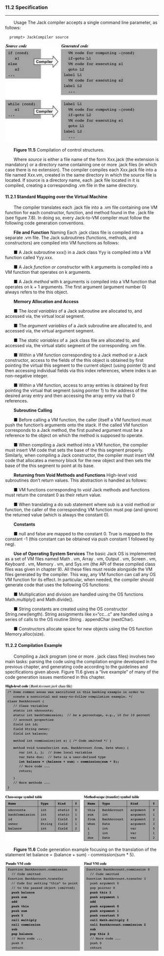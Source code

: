 ### 11.2 Specification
---


&emsp;&emsp;Usage The Jack compiler accepts a single command line parameter, as follows:

```
  prompt> JackCompiler source
```

<div align="center"><img width="550" src="../figure/11/11.5.png"/></div>

&emsp;&emsp;**Figure 11.5** Compilation of control structures.

&emsp;&emsp;Where <em>source</em> is either a file name of the form Xxx.jack (the extension is mandatory) or a directory name containing one or more .jack files (in which case there is no extension). The compiler compiles each Xxx.jack file into a file named Xxx.vm, created in the same directory in which the source file is located. If source is a directory name, each .jack file located in it is compiled, creating a corresponding .vm file in the same directory.



#### 11.2.1 Standard Mapping over the Virtual Machine

&emsp;&emsp;The compiler translates each .jack file into a .vm file containing one VM function for each constructor, function, and method found in the . jack file (see figure 7.8). In doing so, every Jack-to-VM compiler must follow the following code generation conventions.

&emsp;&emsp;**File and Function** Naming Each .jack class file is compiled into a separate .vm file. The Jack subroutines (functions, methods, and constructors) are compiled into VM functions as follows:

  &emsp;&emsp;■ A Jack subroutine xxx() in a Jack class Yyy is compiled into a VM function called Yyy.xxx.

  &emsp;&emsp;■ A Jack <em>function or constructor</em> with k arguments is compiled into a VM function that operates on k arguments.

  &emsp;&emsp;■ A Jack <em>method</em> with k arguments is compiled into a VM function that operates on k + 1 arguments. The first argument (argument number 0) always refers to the this object.

&emsp;&emsp;**Memory Allocation and Access**

  &emsp;&emsp;■ The <em>local variables</em> of a Jack subroutine are allocated to, and accessed via, the virtual local segment.

  &emsp;&emsp;■ The <em>argument variables</em> of a Jack subroutine are allocated to, and accessed via, the virtual argument segment.

  &emsp;&emsp;■ The <em>static variables</em> of a .jack class file are allocated to, and accessed via, the virtual static segment of the corresponding .vm file.

  &emsp;&emsp;■ Within a VM function corresponding to a Jack method or a Jack constructor, access to the fields of the this object is obtained by first pointing the virtual this segment to the current object (using pointer 0) and then accessing individual fields via this index references, where index is an non-negative integer.

  &emsp;&emsp;■ Within a VM function, access to array entries is obtained by first pointing the virtual that segment (using pointer 1) to the address of the desired array entry and then accessing the array entry via that 0 references.

&emsp;&emsp;**Subroutine Calling**

  &emsp;&emsp;■ Before calling a VM function, the caller (itself a VM function) must push the function’s arguments onto the stack. If the called VM function corresponds to a Jack method, the first pushed argument must be a reference to the object on which the method is supposed to operate.

  &emsp;&emsp;■ When compiling a Jack method into a VM function, the compiler must insert VM code that sets the base of the this segment properly. Similarly, when compiling a Jack constructor, the compiler must insert VM code that allocates a memory block for the new object and then sets the base of the this segment to point at its base.

&emsp;&emsp;**Returning from Void Methods and Functions** High-level void subroutines don’t return values. This abstraction is handled as follows:

  &emsp;&emsp;■ VM functions corresponding to <em>void</em> Jack methods and functions must return the constant 0 as their return value.

  &emsp;&emsp;■ When translating a do sub statement where sub is a void method or function, the caller of the corresponding VM function must pop (and ignore) the returned value (which is always the constant 0).

&emsp;&emsp;**Constants**

  &emsp;&emsp;■ null and false are mapped to the constant 0. True is mapped to the constant -1 (this constant can be obtained via push constant 1 followed by neg).

&emsp;&emsp;**Use of Operating System Services** The basic Jack OS is implemented as a set of VM files named Math . vm, Array . vm, Output . vm, Screen . vm, Keyboard . vm, Memory . vm, and Sys.vm (the API of these compiled class files was given in chapter 9). All these files must reside alongside the VM files generated by the compiler. This way, any VM function can call any OS VM function for its effect. In particular, when needed, the compiler should generate code that uses the following OS functions:

  &emsp;&emsp;■ Multiplication and division are handled using the OS functions Math.multiply() and Math.divide().

  &emsp;&emsp;■ String constants are created using the OS constructor String.new(length). String assignments like x=“cc...c” are handled using a series of calls to the OS routine String . appendChar (nextChar).

  &emsp;&emsp;■ Constructors allocate space for new objects using the OS function Memory.alloc(size).



#### 11.2.2 Compilation Example

&emsp;&emsp;Compiling a Jack program (one or more . jack class files) involves two main tasks: parsing the code using the compilation engine developed in the previous chapter, and generating code according to the guidelines and specifications given above. Figure 11.6 gives a “live example” of many of the code generation issues mentioned in this chapter.

<div align="center"><img width="550" src="../figure/11/11.6.png"/></div>

&emsp;&emsp;**Figure 11.6** Code generation example focusing on the translation of the statement let balance = (balance + sum) - commission(sum * 5).

<div align="center"><img width="550" src="../figure/11/11.6a.png"/></div>
